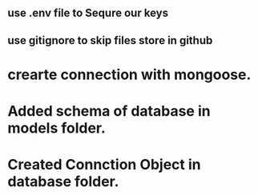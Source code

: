 <!-- create node project learing by demo  -->

## use .env file to Sequre our keys
## use gitignore  to skip files store in github



# crearte connection with mongoose.
# Added schema of database in models folder.
# Created Connction Object in database folder.